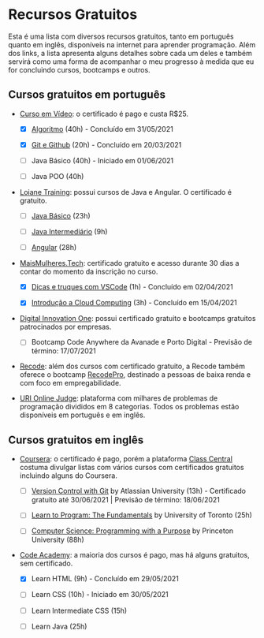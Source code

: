# Recursos Gratuitos

Esta é uma lista com diversos recursos gratuitos, tanto em português quanto em inglês, disponíveis na internet para aprender programação. Além dos links, a lista apresenta alguns detalhes sobre cada um deles e também servirá como uma forma de acompanhar o meu progresso à medida que eu for concluindo cursos, bootcamps e outros.



## Cursos gratuitos em português



- [Curso em Vídeo](https://www.cursoemvideo.com/): o certificado é pago e custa R$25. 

  - [x] [Algoritmo](https://www.cursoemvideo.com/course/curso-de-algoritmo/) (40h) - Concluído em 31/05/2021

  - [x] [Git e Github](https://www.cursoemvideo.com/course/curso-de-git-e-github/) (20h) - Concluído em 20/03/2021

  - [ ] Java Básico (40h) - Iniciado em 01/06/2021

  - [ ] Java POO (40h)

    

- [Loiane Training](https://loiane.training/): possui cursos de Java e Angular. O certificado é gratuito.

  - [ ] [Java Básico](https://loiane.training/curso/java-basico) (23h)

  - [ ] [Java Intermediário](https://loiane.training/curso/java-intermediario) (9h)

  - [ ] [Angular](https://loiane.training/curso/angular) (28h)

    

- [MaisMulheres.Tech](https://maismulheres.tech/): certificado gratuito e acesso durante 30 dias a contar do momento da inscrição no curso.

  - [x] [Dicas e truques com VSCode](https://maismulheres.tech/p/dicas-e-truques-com-visual-studio-code) (1h) - Concluído em 02/04/2021

  - [x] [Introdução a Cloud Computing](https://maismulheres.tech/p/introducao-a-cloud-computing) (3h) - Concluído em 15/04/2021

    

- [Digital Innovation One](https://digitalinnovation.one/): possui certificado gratuito e bootcamps gratuitos patrocinados por empresas.

  - [ ] Bootcamp Code Anywhere da Avanade e Porto Digital - Previsão de término: 17/07/2021

    

- [Recode](https://recode.org.br/cursos/): além dos cursos com certificado gratuito, a Recode também oferece o bootcamp [RecodePro](https://www.recodepro.org.br/), destinado a pessoas de baixa renda e com foco em empregabilidade.



- [URI Online Judge](https://www.urionlinejudge.com.br/judge/pt/login?redirect=%2Fpt): plataforma com milhares de problemas de programação divididos em 8 categorias. Todos os problemas estão disponíveis em português e em inglês.



## Cursos gratuitos em inglês



- [Coursera](https://www.coursera.org/): o certificado é pago, porém a plataforma [Class Central](https://www.classcentral.com/) costuma divulgar listas com vários cursos com certificados gratuitos incluindo alguns do Coursera. 
  - [ ] [Version Control with Git](https://www.coursera.org/learn/version-control-with-git?) by Atlassian University (13h) - Certificado gratuito até 30/06/2021 | Previsão de término: 18/06/2021
  - [ ] [Learn to Program: The Fundamentals](https://www.coursera.org/learn/learn-to-program?ranMID=40328&ranEAID=SAyYsTvLiGQ&ranSiteID=SAyYsTvLiGQ-u8cATGNZDp5UPEfbDSkc0Q&siteID=SAyYsTvLiGQ-u8cATGNZDp5UPEfbDSkc0Q&utm_content=10&utm_medium=partners&utm_source=linkshare&utm_campaign=SAyYsTvLiGQ) by University of Toronto (25h)
  - [ ] [Computer Science: Programming with a Purpose](https://www.coursera.org/learn/cs-programming-java?ranMID=40328&ranEAID=SAyYsTvLiGQ&ranSiteID=SAyYsTvLiGQ-gZfofTyGG2cutvbgSeM6AA&siteID=SAyYsTvLiGQ-gZfofTyGG2cutvbgSeM6AA&utm_content=10&utm_medium=partners&utm_source=linkshare&utm_campaign=SAyYsTvLiGQ) by Princeton University (88h)



- [Code Academy](https://www.codecademy.com/learn): a maioria dos cursos é pago, mas há alguns gratuitos, sem certificado.
  - [x] Learn HTML (9h) - Concluído em 29/05/2021
  - [ ] Learn CSS (10h) - Iniciado em 30/05/2021
  - [ ] Learn Intermediate CSS (15h)
  - [ ] Learn Java (25h)

